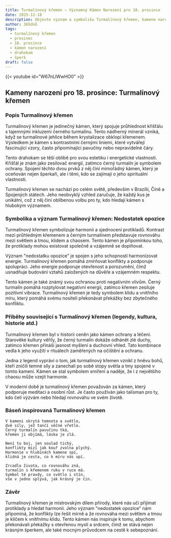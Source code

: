```yaml
---
title: Turmalínový křemen – Významný Kámen Narození pro 18. prosince
date: 2025-12-18
description: Objevte význam a symboliku Turmalínový křemen, kamene narození pro 18. prosince, který symbolizuje Nedostatek opozice. Přečtěte si legendy a inspirující příběhy.
author: 365dnů
tags:
  - turmalínový křemen
  - prosinec
  - 18. prosince
  - kámen narození
  - drahokam
  - šperk
draft: false
---
```


{{< youtube id="W67nLlWwHO0" >}}

## Kameny narození pro 18. prosince: Turmalínový křemen

### Popis Turmalínový křemen

Turmalínový křemen je jedinečný kámen, který spojuje průhlednost křišťálu s tajemnými inkluzemi černého turmalínu. Tento nádherný minerál vzniká, když se turmalínové jehlice během krystalizace obklopí křemenem. Výsledkem je kámen s kontrastními černými liniemi, které vytvářejí fascinující vzory, často připomínající pavučiny nebo nepravidelné čáry.

Tento drahokam se těší oblibě pro svou estetiku i energetické vlastnosti. Křišťál je znám jako zesilovač energií, zatímco černý turmalín je symbolem ochrany. Spojení těchto dvou prvků z něj činí mimořádný kámen, který je oceňován nejen šperkaři, ale i těmi, kdo se zajímají o jeho spirituální vlastnosti.

Turmalínový křemen se nachází po celém světě, především v Brazílii, Číně a Spojených státech. Jeho neobvyklý vzhled zaručuje, že každý kus je unikátní, což z něj činí oblíbenou volbu pro ty, kdo hledají kámen s hlubokým významem.

### Symbolika a význam Turmalínový křemen: Nedostatek opozice

Turmalínový křemen symbolizuje harmonii a sjednocení protikladů. Kontrast mezi průhledným křemenem a černým turmalínem představuje rovnováhu mezi světlem a tmou, klidem a chaosem. Tento kámen je připomínkou toho, že protiklady mohou existovat společně a vzájemně se doplňovat.

Význam "nedostatku opozice" je spojen s jeho schopností harmonizovat energie. Turmalínový křemen pomáhá zmírňovat konflikty a podporuje spolupráci. Jeho energie podporuje otevřenost a porozumění, čímž usnadňuje budování vztahů založených na důvěře a vzájemném respektu.

Tento kámen je také známý svou ochranou proti negativním vlivům. Černý turmalín pomáhá rozptylovat negativní energii, zatímco křemen zesiluje pozitivní vibrace. Turmalínový křemen je tedy symbolem klidu a vnitřního míru, který pomáhá svému nositeli překonávat překážky bez zbytečného konfliktu.

### Příběhy související s Turmalínový křemen (legendy, kultura, historie atd.)

Turmalínový křemen byl v historii ceněn jako kámen ochrany a léčení. Starověké kultury věřily, že černý turmalín dokáže odhánět zlé duchy, zatímco křemen přináší jasnost myšlení a duchovní vhled. Tato kombinace vedla k jeho využití v rituálech zaměřených na očištění a ochranu.

Jedna z legend vypráví o tom, jak turmalínový křemen vznikl z hněvu bohů, kteří zničili temné síly a zanechali po sobě stopy světla a tmy spojené v tomto kameni. Kámen se stal symbolem smíření a naděje, že i z největšího chaosu může vzejít harmonie.

V moderní době je turmalínový křemen považován za kámen, který podporuje meditaci a osobní růst. Je často používán jako talisman pro ty, kdo čelí výzvám nebo hledají rovnováhu ve svém životě.

### Báseň inspirovaná Turmalínový křemen

```
V kameni skrytá temnota a světlo,  
dvě síly, jež tančí věčné vřetlo.  
Černý turmalín pavučinu tká,  
křemen ji objímá, láska je zlá.

Není tu boj, jen soulad tichý,  
konflikty mizí jak kouř zvolna plychý.  
Harmonie v hlubinách kamene spí,  
klidná je cesta, co k míru nás vpí.

Zrcadlo života, co rovnováhu zná,  
turmalín s křemenem ruku v ruce má.  
Symbol té pravdy, co světlo i stín,  
vše v jedno splývá, jak krásný je čin.
```

### Závěr

Turmalínový křemen je mistrovským dílem přírody, které nás učí přijímat protiklady a hledat harmonii. Jeho význam "nedostatek opozice" nám připomíná, že konflikty lze řešit mírně a že rovnováha mezi světlem a tmou je klíčem k vnitřnímu klidu. Tento kámen nás inspiruje k tomu, abychom překonávali překážky s otevřenou myslí a srdcem, čímž se stává nejen krásným šperkem, ale také mocným průvodcem na cestě k sebepoznání.
